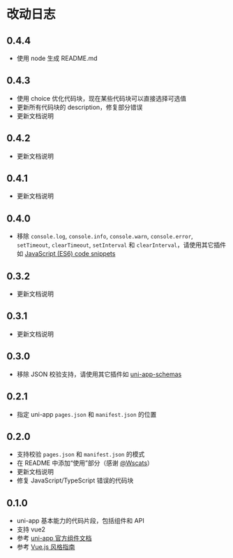 # 改动日志

## 0.4.4

- 使用 node 生成 README.md

## 0.4.3

- 使用 choice 优化代码块，现在某些代码块可以直接选择可选值
- 更新所有代码块的 description，修复部分错误
- 更新文档说明

## 0.4.2

- 更新文档说明

## 0.4.1

- 更新文档说明

## 0.4.0

- 移除 `console.log`, `console.info`, `console.warn`, `console.error`, `setTimeout`, `clearTimeout`, `setInterval` 和 `clearInterval`，请使用其它插件如 [JavaScript (ES6) code snippets](https://marketplace.visualstudio.com/items?itemName=xabikos.JavaScriptSnippets)

## 0.3.2

- 更新文档说明

## 0.3.1

- 更新文档说明

## 0.3.0

- 移除 JSON 校验支持，请使用其它插件如 [uni-app-schemas](https://marketplace.visualstudio.com/items?itemName=ModyQyW.vscode-uni-app-schemas)

## 0.2.1

- 指定 uni-app `pages.json` 和 `manifest.json` 的位置

## 0.2.0

- 支持校验 `pages.json` 和 `manifest.json` 的模式
- 在 README 中添加“使用”部分（感谢 [@Wscats](https://github.com/Wscats)）
- 更新文档说明
- 修复 JavaScript/TypeScript 错误的代码块

## 0.1.0

- uni-app 基本能力的代码片段，包括组件和 API
- 支持 vue2
- 参考 [uni-app 官方组件文档](https://uniapp.dcloud.io/component/README)
- 参考 [Vue.js 风格指南](https://cn.vuejs.org/v2/style-guide/index.html)
